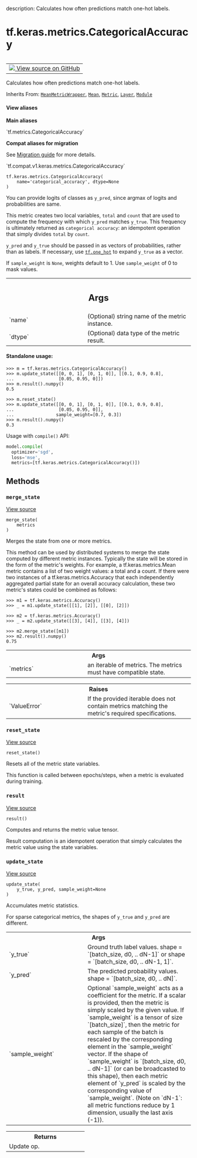 description: Calculates how often predictions match one-hot labels.

<div itemscope itemtype="http://developers.google.com/ReferenceObject">
<meta itemprop="name" content="tf.keras.metrics.CategoricalAccuracy" />
<meta itemprop="path" content="Stable" />
<meta itemprop="property" content="__init__"/>
<meta itemprop="property" content="__new__"/>
<meta itemprop="property" content="merge_state"/>
<meta itemprop="property" content="reset_state"/>
<meta itemprop="property" content="result"/>
<meta itemprop="property" content="update_state"/>
</div>

# tf.keras.metrics.CategoricalAccuracy

<!-- Insert buttons and diff -->

<table class="tfo-notebook-buttons tfo-api nocontent" align="left">
<td>
  <a target="_blank" href="https://github.com/keras-team/keras/tree/v2.7.0/keras/metrics.py#L839-L888">
    <img src="https://www.tensorflow.org/images/GitHub-Mark-32px.png" />
    View source on GitHub
  </a>
</td>
</table>



Calculates how often predictions match one-hot labels.

Inherits From: [`MeanMetricWrapper`](../../../tf/keras/metrics/MeanMetricWrapper.md), [`Mean`](../../../tf/keras/metrics/Mean.md), [`Metric`](../../../tf/keras/metrics/Metric.md), [`Layer`](../../../tf/keras/layers/Layer.md), [`Module`](../../../tf/Module.md)

<section class="expandable">
  <h4 class="showalways">View aliases</h4>
  <p>
<b>Main aliases</b>
<p>`tf.metrics.CategoricalAccuracy`</p>

<b>Compat aliases for migration</b>
<p>See
<a href="https://www.tensorflow.org/guide/migrate">Migration guide</a> for
more details.</p>
<p>`tf.compat.v1.keras.metrics.CategoricalAccuracy`</p>
</p>
</section>

<pre class="devsite-click-to-copy prettyprint lang-py tfo-signature-link">
<code>tf.keras.metrics.CategoricalAccuracy(
    name=&#x27;categorical_accuracy&#x27;, dtype=None
)
</code></pre>



<!-- Placeholder for "Used in" -->

You can provide logits of classes as `y_pred`, since argmax of
logits and probabilities are same.

This metric creates two local variables, `total` and `count` that are used to
compute the frequency with which `y_pred` matches `y_true`. This frequency is
ultimately returned as `categorical accuracy`: an idempotent operation that
simply divides `total` by `count`.

`y_pred` and `y_true` should be passed in as vectors of probabilities, rather
than as labels. If necessary, use <a href="../../../tf/one_hot.md"><code>tf.one_hot</code></a> to expand `y_true` as a vector.

If `sample_weight` is `None`, weights default to 1.
Use `sample_weight` of 0 to mask values.

<!-- Tabular view -->
 <table class="responsive fixed orange">
<colgroup><col width="214px"><col></colgroup>
<tr><th colspan="2"><h2 class="add-link">Args</h2></th></tr>

<tr>
<td>
`name`
</td>
<td>
(Optional) string name of the metric instance.
</td>
</tr><tr>
<td>
`dtype`
</td>
<td>
(Optional) data type of the metric result.
</td>
</tr>
</table>



#### Standalone usage:



```
>>> m = tf.keras.metrics.CategoricalAccuracy()
>>> m.update_state([[0, 0, 1], [0, 1, 0]], [[0.1, 0.9, 0.8],
...                 [0.05, 0.95, 0]])
>>> m.result().numpy()
0.5
```

```
>>> m.reset_state()
>>> m.update_state([[0, 0, 1], [0, 1, 0]], [[0.1, 0.9, 0.8],
...                 [0.05, 0.95, 0]],
...                sample_weight=[0.7, 0.3])
>>> m.result().numpy()
0.3
```

Usage with `compile()` API:

```python
model.compile(
  optimizer='sgd',
  loss='mse',
  metrics=[tf.keras.metrics.CategoricalAccuracy()])
```

## Methods

<h3 id="merge_state"><code>merge_state</code></h3>

<a target="_blank" href="https://github.com/keras-team/keras/tree/v2.7.0/keras/metrics.py#L288-L322">View source</a>

<pre class="devsite-click-to-copy prettyprint lang-py tfo-signature-link">
<code>merge_state(
    metrics
)
</code></pre>

Merges the state from one or more metrics.

This method can be used by distributed systems to merge the state computed
by different metric instances. Typically the state will be stored in the
form of the metric's weights. For example, a tf.keras.metrics.Mean metric
contains a list of two weight values: a total and a count. If there were two
instances of a tf.keras.metrics.Accuracy that each independently aggregated
partial state for an overall accuracy calculation, these two metric's states
could be combined as follows:

```
>>> m1 = tf.keras.metrics.Accuracy()
>>> _ = m1.update_state([[1], [2]], [[0], [2]])
```

```
>>> m2 = tf.keras.metrics.Accuracy()
>>> _ = m2.update_state([[3], [4]], [[3], [4]])
```

```
>>> m2.merge_state([m1])
>>> m2.result().numpy()
0.75
```

<!-- Tabular view -->
 <table class="responsive fixed orange">
<colgroup><col width="214px"><col></colgroup>
<tr><th colspan="2">Args</th></tr>

<tr>
<td>
`metrics`
</td>
<td>
an iterable of metrics. The metrics must have compatible state.
</td>
</tr>
</table>



<!-- Tabular view -->
 <table class="responsive fixed orange">
<colgroup><col width="214px"><col></colgroup>
<tr><th colspan="2">Raises</th></tr>

<tr>
<td>
`ValueError`
</td>
<td>
If the provided iterable does not contain metrics matching the
metric's required specifications.
</td>
</tr>
</table>



<h3 id="reset_state"><code>reset_state</code></h3>

<a target="_blank" href="https://github.com/keras-team/keras/tree/v2.7.0/keras/metrics.py#L251-L266">View source</a>

<pre class="devsite-click-to-copy prettyprint lang-py tfo-signature-link">
<code>reset_state()
</code></pre>

Resets all of the metric state variables.

This function is called between epochs/steps,
when a metric is evaluated during training.

<h3 id="result"><code>result</code></h3>

<a target="_blank" href="https://github.com/keras-team/keras/tree/v2.7.0/keras/metrics.py#L489-L500">View source</a>

<pre class="devsite-click-to-copy prettyprint lang-py tfo-signature-link">
<code>result()
</code></pre>

Computes and returns the metric value tensor.

Result computation is an idempotent operation that simply calculates the
metric value using the state variables.

<h3 id="update_state"><code>update_state</code></h3>

<a target="_blank" href="https://github.com/keras-team/keras/tree/v2.7.0/keras/metrics.py#L695-L727">View source</a>

<pre class="devsite-click-to-copy prettyprint lang-py tfo-signature-link">
<code>update_state(
    y_true, y_pred, sample_weight=None
)
</code></pre>

Accumulates metric statistics.

For sparse categorical metrics, the shapes of `y_true` and `y_pred` are
different.

<!-- Tabular view -->
 <table class="responsive fixed orange">
<colgroup><col width="214px"><col></colgroup>
<tr><th colspan="2">Args</th></tr>

<tr>
<td>
`y_true`
</td>
<td>
Ground truth label values. shape = `[batch_size, d0, .. dN-1]` or
shape = `[batch_size, d0, .. dN-1, 1]`.
</td>
</tr><tr>
<td>
`y_pred`
</td>
<td>
The predicted probability values. shape = `[batch_size, d0, .. dN]`.
</td>
</tr><tr>
<td>
`sample_weight`
</td>
<td>
Optional `sample_weight` acts as a
coefficient for the metric. If a scalar is provided, then the metric is
simply scaled by the given value. If `sample_weight` is a tensor of size
`[batch_size]`, then the metric for each sample of the batch is rescaled
by the corresponding element in the `sample_weight` vector. If the shape
of `sample_weight` is `[batch_size, d0, .. dN-1]` (or can be broadcasted
to this shape), then each metric element of `y_pred` is scaled by the
corresponding value of `sample_weight`. (Note on `dN-1`: all metric
functions reduce by 1 dimension, usually the last axis (-1)).
</td>
</tr>
</table>



<!-- Tabular view -->
 <table class="responsive fixed orange">
<colgroup><col width="214px"><col></colgroup>
<tr><th colspan="2">Returns</th></tr>
<tr class="alt">
<td colspan="2">
Update op.
</td>
</tr>

</table>





